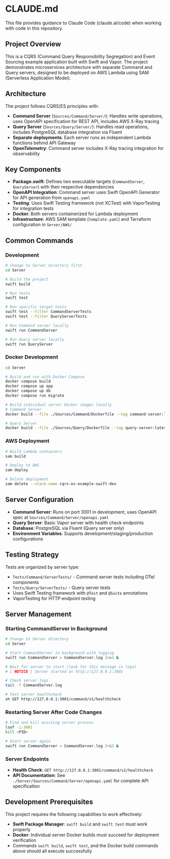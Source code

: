 # CLAUDE.md

This file provides guidance to Claude Code (claude.ai/code) when working with code in this repository.

## Project Overview

This is a CQRS (Command Query Responsibility Segregation) and Event Sourcing example application built with Swift and Vapor. The project demonstrates microservices architecture with separate Command and Query servers, designed to be deployed on AWS Lambda using SAM (Serverless Application Model).

## Architecture

The project follows CQRS/ES principles with:

- **Command Server** (`Sources/Command/Server/`): Handles write operations, uses OpenAPI specification for REST API, includes AWS X-Ray tracing
- **Query Server** (`Sources/Query/Server/`): Handles read operations, includes PostgreSQL database integration via Fluent
- **Separate deployments**: Each server runs as independent Lambda functions behind API Gateway
- **OpenTelemetry**: Command server includes X-Ray tracing integration for observability

## Key Components

- **Package.swift**: Defines two executable targets (`CommandServer`, `QueryServer`) with their respective dependencies
- **OpenAPI Integration**: Command server uses Swift OpenAPI Generator for API generation from `openapi.yaml`  
- **Testing**: Uses Swift Testing framework (not XCTest) with VaporTesting for integration tests
- **Docker**: Both servers containerized for Lambda deployment
- **Infrastructure**: AWS SAM template (`template.yaml`) and Terraform configuration in `Server/AWS/`

## Common Commands

### Development
```bash
# Change to Server directory first
cd Server

# Build the project
swift build

# Run tests
swift test

# Run specific target tests
swift test --filter CommandServerTests
swift test --filter QueryServerTests

# Run Command server locally
swift run CommandServer

# Run Query server locally  
swift run QueryServer
```

### Docker Development
```bash
cd Server

# Build and run with Docker Compose
docker compose build
docker compose up app
docker compose up db
docker compose run migrate

# Build individual server Docker images locally
# Command Server
docker build --file ./Sources/Command/Dockerfile --tag command-server:latest .

# Query Server  
docker build --file ./Sources/Query/Dockerfile --tag query-server:latest .
```

### AWS Deployment
```bash
# Build Lambda containers
sam build

# Deploy to AWS
sam deploy

# Delete deployment
sam delete --stack-name cqrs-es-example-swift-dev
```

## Server Configuration

- **Command Server**: Runs on port 3001 in development, uses OpenAPI spec at `Sources/Command/Server/openapi.yaml`
- **Query Server**: Basic Vapor server with health check endpoints
- **Database**: PostgreSQL via Fluent (Query server only)
- **Environment Variables**: Supports development/staging/production configurations

## Testing Strategy

Tests are organized by server type:
- `Tests/Command/ServerTests/` - Command server tests including OTel components
- `Tests/Query/ServerTests/` - Query server tests  
- Uses Swift Testing framework with `@Test` and `@Suite` annotations
- VaporTesting for HTTP endpoint testing

## Server Management

### Starting CommandServer in Background
```bash
# Change to Server directory
cd Server

# Start CommandServer in background with logging
swift run CommandServer > CommandServer.log 2>&1 &

# Wait for server to start (look for this message in logs)
# [ NOTICE ] Server started on http://127.0.0.1:3001

# Check server logs
tail -f CommandServer.log

# Test server healthcheck
xh GET http://127.0.0.1:3001/command/v1/healthcheck
```

### Restarting Server After Code Changes
```bash
# Find and kill existing server process
lsof -i:3001
kill <PID>

# Start server again
swift run CommandServer > CommandServer.log 2>&1 &
```

### Server Endpoints
- **Health Check**: `GET http://127.0.0.1:3001/command/v1/healthcheck`
- **API Documentation**: See `./Server/Sources/Command/Server/openapi.yaml` for complete API specification

## Development Prerequisites

This project requires the following capabilities to work effectively:
- **Swift Package Manager**: `swift build` and `swift test` must work properly
- **Docker**: Individual server Docker builds must succeed for deployment verification
- Commands `swift build`, `swift test`, and the Docker build commands above should all execute successfully